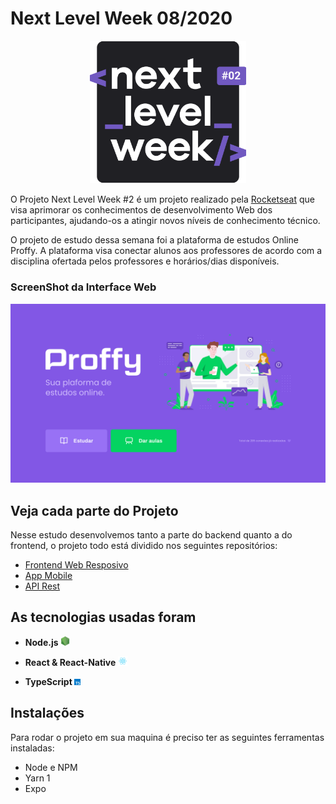 # Next Level Week 08/2020

<p align="center">
   <img src="./assets/nlw-2.svg" alt="Next Level Week" width="250"/>
</p>

O Projeto Next Level Week  #2 é um projeto realizado pela [Rocketseat](https://rocketseat.com.br/) que visa aprimorar os conhecimentos de desenvolvimento Web dos participantes, ajudando-os a atingir novos níveis de conhecimento técnico. 

O projeto de estudo dessa semana foi a plataforma de estudos Online Proffy. A plataforma  visa conectar alunos aos professores de acordo com a disciplina ofertada pelos professores e horários/dias disponíveis.

<h3 aling="center" >
    ScreenShot da Interface Web 
</h3>

![Home.svg](assets/Home.svg)


## Veja cada parte do Projeto
Nesse estudo desenvolvemos tanto a parte do backend quanto a do frontend, o projeto todo está dividido nos seguintes repositórios:

- [Frontend Web Resposivo](https://github.com/luismigsantana/nlw-web)
- [App Mobile](https://github.com/luismigsantana/nlw-mobile)
- [API Rest](https://github.com/luismigsantana/nlw-server)

## As tecnologias usadas foram 
 -  <p margin-left="100" > 
      <strong> Node.js </strong>
      <img src="https://raw.githubusercontent.com/github/explore/80688e429a7d4ef2fca1e82350fe8e3517d3494d/topics/nodejs/nodejs.png" alt="Next Level Week" width="15"/> 
   </p>
   
-  <p margin-left="100" > 
      <strong> React & React-Native </strong>
      <img src="https://raw.githubusercontent.com/github/explore/80688e429a7d4ef2fca1e82350fe8e3517d3494d/topics/react/react.png" alt="Next Level Week" width="15"/> 
   </p>

-  <p margin-left="100" > 
      <strong> TypeScript </strong>
      <img src="https://raw.githubusercontent.com/github/explore/80688e429a7d4ef2fca1e82350fe8e3517d3494d/topics/typescript/typescript.png" alt="Next Level Week" width="10"/> 
   </p>
 

## Instalações

Para rodar o projeto em sua maquina é preciso ter as seguintes  ferramentas instaladas:

- Node e NPM
- Yarn 1
- Expo
